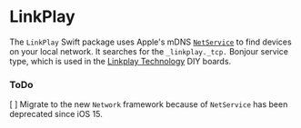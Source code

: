 # LinkPlay

The `LinkPlay` Swift package uses Apple's mDNS [`NetService`](https://developer.apple.com/documentation/foundation/netservice) to find devices on your local network. It searches for the `_linkplay._tcp.` Bonjour service type, which is used in the [Linkplay Technology](https://www.linkplay.com/) DIY boards.

### ToDo
[ ] Migrate to the new `Network` framework because of `NetService` has been deprecated since iOS 15.
